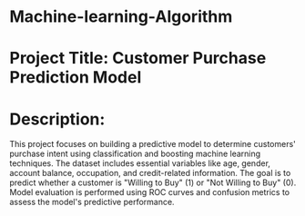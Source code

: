 # Machine-learning-Algorithm
# Project Title: Customer Purchase Prediction Model
# Description:
This project focuses on building a predictive model to determine customers' purchase intent using classification and boosting machine learning techniques. The dataset includes essential variables like age, gender, account balance, occupation, and credit-related information. The goal is to predict whether a customer is "Willing to Buy" (1) or "Not Willing to Buy" (0). Model evaluation is performed using ROC curves and confusion metrics to assess the model's predictive performance.
